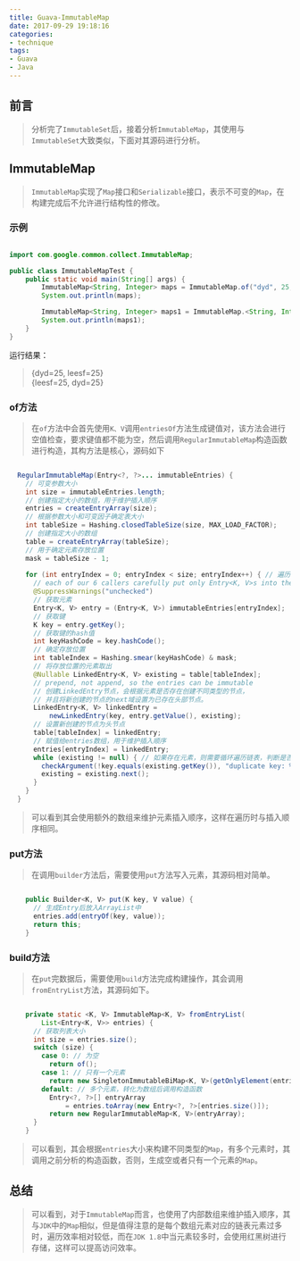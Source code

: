 ```yaml
---
title: Guava-ImmutableMap
date: 2017-09-29 19:18:16
categories:
- technique
tags:
- Guava
- Java
---
```


## 前言
> 分析完了`ImmutableSet`后，接着分析`ImmutableMap`，其使用与`ImmutableSet`大致类似，下面对其源码进行分析。

## ImmutableMap

> `ImmutableMap`实现了`Map`接口和`Serializable`接口，表示不可变的`Map`，在构建完成后不允许进行结构性的修改。

### 示例

```java

import com.google.common.collect.ImmutableMap;

public class ImmutableMapTest {
    public static void main(String[] args) {
        ImmutableMap<String, Integer> maps = ImmutableMap.of("dyd", 25, "leesf", 25);
        System.out.println(maps);

        ImmutableMap<String, Integer> maps1 = ImmutableMap.<String, Integer>builder().put("leesf", 25).put("dyd", 25).build();
        System.out.println(maps1);
    }
}


```

运行结果：

> {dyd=25, leesf=25}  
{leesf=25, dyd=25}

### of方法

> 在`of`方法中会首先使用`K、V`调用`entriesOf`方法生成键值对，该方法会进行空值检查，要求键值都不能为空，然后调用`RegularImmutableMap`构造函数进行构造，其构方法是核心，源码如下

```java

  RegularImmutableMap(Entry<?, ?>... immutableEntries) {
	// 可变参数大小
    int size = immutableEntries.length;
	// 创建指定大小的数组，用于维护插入顺序
    entries = createEntryArray(size);
	// 根据参数大小和可变因子确定表大小
    int tableSize = Hashing.closedTableSize(size, MAX_LOAD_FACTOR);
	// 创建指定大小的数组
    table = createEntryArray(tableSize);
	// 用于确定元素存放位置
    mask = tableSize - 1;
	
    for (int entryIndex = 0; entryIndex < size; entryIndex++) { // 遍历元素
      // each of our 6 callers carefully put only Entry<K, V>s into the array!
      @SuppressWarnings("unchecked")
	  // 获取元素
      Entry<K, V> entry = (Entry<K, V>) immutableEntries[entryIndex];
	  // 获取键
      K key = entry.getKey();
	  // 获取键的hash值
      int keyHashCode = key.hashCode();
	  // 确定存放位置
      int tableIndex = Hashing.smear(keyHashCode) & mask;
	  // 将存放位置的元素取出
      @Nullable LinkedEntry<K, V> existing = table[tableIndex];
      // prepend, not append, so the entries can be immutable
	  // 创建LinkedEntry节点，会根据元素是否存在创建不同类型的节点，
	  // 并且将新创建的节点的next域设置为已存在头部节点。
      LinkedEntry<K, V> linkedEntry =
          newLinkedEntry(key, entry.getValue(), existing);
	  // 设置新创建的节点为头节点
      table[tableIndex] = linkedEntry;
	  // 赋值给entries数组，用于维护插入顺序
      entries[entryIndex] = linkedEntry;
      while (existing != null) { // 如果存在元素，则需要循环遍历链表，判断是否存在元素重复
        checkArgument(!key.equals(existing.getKey()), "duplicate key: %s", key);
        existing = existing.next();
      }
    }
  }

```

> 可以看到其会使用额外的数组来维护元素插入顺序，这样在遍历时与插入顺序相同。

### put方法

> 在调用`builder`方法后，需要使用`put`方法写入元素，其源码相对简单。

```java

    public Builder<K, V> put(K key, V value) {
	  // 生成Entry后放入ArrayList中
      entries.add(entryOf(key, value));
      return this;
    }

```

### build方法

> 在`put`完数据后，需要使用`build`方法完成构建操作，其会调用`fromEntryList`方法，其源码如下。

```java

    private static <K, V> ImmutableMap<K, V> fromEntryList(
        List<Entry<K, V>> entries) {
	  // 获取列表大小
      int size = entries.size();
      switch (size) {
        case 0: // 为空
          return of();
        case 1: // 只有一个元素
          return new SingletonImmutableBiMap<K, V>(getOnlyElement(entries));
        default: // 多个元素，转化为数组后调用构造函数
          Entry<?, ?>[] entryArray
              = entries.toArray(new Entry<?, ?>[entries.size()]);
          return new RegularImmutableMap<K, V>(entryArray);
      }
    }


```

> 可以看到，其会根据`entries`大小来构建不同类型的`Map`，有多个元素时，其调用之前分析的构造函数，否则，生成空或者只有一个元素的`Map`。

## 总结

> 可以看到，对于`ImmutableMap`而言，也使用了内部数组来维护插入顺序，其与`JDK`中的`Map`相似，但是值得注意的是每个数组元素对应的链表元素过多时，遍历效率相对较低，而在`JDK 1.8`中当元素较多时，会使用红黑树进行存储，这样可以提高访问效率。